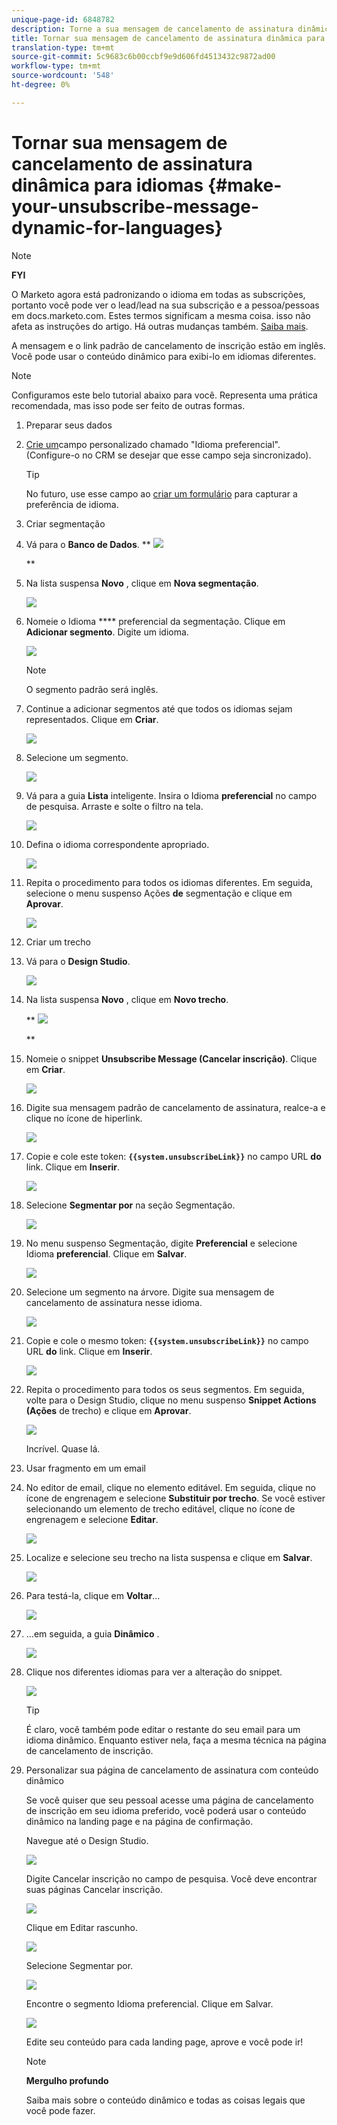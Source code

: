 ```yaml
---
unique-page-id: 6848782
description: Torne a sua mensagem de cancelamento de assinatura dinâmica para idiomas - documentos de marketing - documentação do produto
title: Tornar sua mensagem de cancelamento de assinatura dinâmica para idiomas
translation-type: tm+mt
source-git-commit: 5c9683c6b00ccbf9e9d606fd4513432c9872ad00
workflow-type: tm+mt
source-wordcount: '548'
ht-degree: 0%

---
```



# Tornar sua mensagem de cancelamento de assinatura dinâmica para idiomas {#make-your-unsubscribe-message-dynamic-for-languages}

>[!NOTE]
>
>**FYI**
>
>O Marketo agora está padronizando o idioma em todas as subscrições, portanto você pode ver o lead/lead na sua subscrição e a pessoa/pessoas em docs.marketo.com. Estes termos significam a mesma coisa. isso não afeta as instruções do artigo. Há outras mudanças também. [Saiba mais](http://docs.marketo.com/display/DOCS/Updates+to+Marketo+Terminology).

A mensagem e o link padrão de cancelamento de inscrição estão em inglês. Você pode usar o conteúdo dinâmico para exibi-lo em idiomas diferentes.

>[!NOTE]
>
>Configuramos este belo tutorial abaixo para você. Representa uma prática recomendada, mas isso pode ser feito de outras formas.

1. Preparar seus dados
1. [Crie um](../../../../product-docs/administration/field-management/create-a-custom-field-in-marketo.md)campo personalizado chamado &quot;Idioma preferencial&quot;. (Configure-o no CRM se desejar que esse campo seja sincronizado).

   >[!TIP]
   >
   >No futuro, use esse campo ao [criar um formulário](../../../../product-docs/demand-generation/forms/creating-a-form/create-a-form.md) para capturar a preferência de idioma.

1. Criar segmentação
1. Vá para o **Banco de Dados**.
** ![](assets/db.png)

   **

1. Na lista suspensa **Novo** , clique em **Nova segmentação**.

   ![](assets/two.png)

1. Nomeie o Idioma **** preferencial da segmentação. Clique em **Adicionar segmento**. Digite um idioma.

   ![](assets/image2015-3-9-8-3a33-3a44.png)

   >[!NOTE]
   >
   >O segmento padrão será inglês.

1. Continue a adicionar segmentos até que todos os idiomas sejam representados. Clique em **Criar**.

   ![](assets/image2015-3-9-8-3a38-3a5.png)

1. Selecione um segmento.

   ![](assets/image2015-3-9-8-3a38-3a17.png)

1. Vá para a guia **Lista** inteligente. Insira o Idioma **preferencial** no campo de pesquisa. Arraste e solte o filtro na tela.

   ![](assets/six.png)

1. Defina o idioma correspondente apropriado.

   ![](assets/seven.png)

1. Repita o procedimento para todos os idiomas diferentes. Em seguida, selecione o menu suspenso Ações **de** segmentação e clique em **Aprovar**.

   ![](assets/image2015-3-9-8-3a39-3a36.png)

1. Criar um trecho
1. Vá para o **Design Studio**.

   ![](assets/ds.png)

1. Na lista suspensa **Novo** , clique em **Novo trecho**.

   ** ![](assets/ten.png)

   **

1. Nomeie o snippet **Unsubscribe Message (Cancelar inscrição)**. Clique em **Criar**.

   ![](assets/image2015-3-9-8-3a40-3a54.png)

1. Digite sua mensagem padrão de cancelamento de assinatura, realce-a e clique no ícone de hiperlink.

   ![](assets/image2015-3-9-8-3a41-3a47.png)

1. Copie e cole este token: **`{{system.unsubscribeLink}}`** no campo URL **do** link. Clique em **Inserir**.

   ![](assets/image2015-3-9-8-3a43-3a17.png)

1. Selecione **Segmentar por** na seção Segmentação.

   ![](assets/image2015-3-9-8-3a44-3a16.png)

1. No menu suspenso Segmentação, digite **Preferencial** e selecione Idioma **preferencial**. Clique em **Salvar**.

   ![](assets/image2015-3-9-8-3a44-3a32.png)

1. Selecione um segmento na árvore. Digite sua mensagem de cancelamento de assinatura nesse idioma.

   ![](assets/image2015-3-9-8-3a45-3a43.png)

1. Copie e cole o mesmo token: **`{{system.unsubscribeLink}}`** no campo URL **do** link. Clique em **Inserir**.

   ![](assets/image2015-3-9-8-3a47-3a4.png)

1. Repita o procedimento para todos os seus segmentos. Em seguida, volte para o Design Studio, clique no menu suspenso **Snippet Actions (Ações** de trecho) e clique em **Aprovar**.

   ![](assets/image2015-3-9-8-3a47-3a34.png)

   Incrível. Quase lá.

1. Usar fragmento em um email
1. No editor de email, clique no elemento editável. Em seguida, clique no ícone de engrenagem e selecione **Substituir por trecho**. Se você estiver selecionando um elemento de trecho editável, clique no ícone de engrenagem e selecione **Editar**.

   ![](assets/4.1.png)

1. Localize e selecione seu trecho na lista suspensa e clique em **Salvar**.

   ![](assets/image2015-3-9-8-3a50-3a16.png)

1. Para testá-la, clique em **Voltar**...

   ![](assets/4.3.png)

1. ...em seguida, a guia **Dinâmico** .

   ![](assets/4.4.png)

1. Clique nos diferentes idiomas para ver a alteração do snippet.

   ![](assets/4.5.png)

   >[!TIP]
   >
   >É claro, você também pode editar o restante do seu email para um idioma dinâmico. Enquanto estiver nela, faça a mesma técnica na página de cancelamento de inscrição.

1. Personalizar sua página de cancelamento de assinatura com conteúdo dinâmico

   Se você quiser que seu pessoal acesse uma página de cancelamento de inscrição em seu idioma preferido, você poderá usar o conteúdo dinâmico na landing page e na página de confirmação.

   Navegue até o Design Studio.

   ![](assets/ds.png)

   Digite Cancelar inscrição no campo de pesquisa. Você deve encontrar suas páginas Cancelar inscrição.

   ![](assets/image2015-3-9-8-3a51-3a53.png)

   Clique em Editar rascunho.

   ![](assets/image2015-3-9-8-3a52-3a23.png)

   Selecione Segmentar por.

   ![](assets/image2015-3-9-8-3a52-3a57.png)

   Encontre o segmento Idioma preferencial. Clique em Salvar.

   ![](assets/image2015-3-9-8-3a53-3a54.png)

   Edite seu conteúdo para cada landing page, aprove e você pode ir!

   >[!NOTE]
   >
   >**Mergulho profundo**
   >
   >
   >Saiba mais sobre o conteúdo [](../../../../product-docs/personalization/segmentation-and-snippets/segmentation/understanding-dynamic-content.md) dinâmico e todas as coisas legais que você pode fazer.

